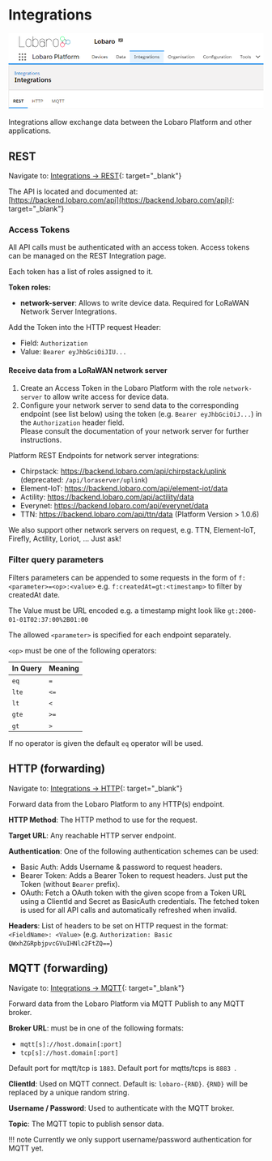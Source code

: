 # Integrations



![Navigation Integrations](img/nav-integrations.png)

Integrations allow exchange data between the Lobaro Platform and other applications.

## REST

Navigate to: [Integrations -> REST](https://platform.lobaro.com/#/organisation/integrations/rest/){: target="_blank"}

The API is located and documented at:  
 [https://backend.lobaro.com/api](https://backend.lobaro.com/api){: target="_blank"}

### Access Tokens

All API calls must be authenticated with an access token.
Access tokens can be managed on the REST Integration page.

Each token has a list of roles assigned to it. 

**Token roles:**

* **network-server**: Allows to write device data. Required for LoRaWAN Network Server Integrations.

Add the Token into the HTTP request Header:

* Field: `Authorization`
* Value: `Bearer eyJhbGciOiJIU...`

#### Receive data from a LoRaWAN network server

1. Create an Access Token in the Lobaro Platform with the role `network-server` to allow write access for device data.
2. Configure your network server to send data to the corresponding endpoint (see list below)
using the token (e.g. `Bearer eyJhbGciOiJ...`) in the `Authorization` header field.  
Please consult the documentation of your network server for further instructions.

Platform REST Endpoints for network server integrations:

* Chirpstack: https://backend.lobaro.com/api/chirpstack/uplink (deprecated: `/api/loraserver/uplink`)
* Element-IoT: https://backend.lobaro.com/api/element-iot/data
* Actility: https://backend.lobaro.com/api/actility/data
* Everynet: https://backend.lobaro.com/api/everynet/data
* TTN: https://backend.lobaro.com/api/ttn/data (Platform Version > 1.0.6)

We also support other network servers on request, e.g. TTN, Element-IoT, Firefly, Actility, Loriot, ... Just ask!

### Filter query parameters

Filters parameters can be appended to some requests in the form of `f:<parameter>=<op>:<value>` 
e.g. `f:createdAt=gt:<timestamp>` to filter by createdAt date. 

The Value must be URL encoded e.g. a timestamp might look like `gt:2000-01-01T02:37:00%2B01:00`


The allowed `<parameter>` is specified for each endpoint separately.

`<op>` must be one of the following operators:

| In Query | Meaning |
|----------|---------|
| `eq` | `=` |
| `lte` | `<=` |
| `lt` | `<` |
| `gte` | `>=` |
| `gt` | `>` |

If no operator is given the default `eq` operator will be used.

## HTTP (forwarding)

Navigate to: [Integrations -> HTTP](https://platform.lobaro.com/#/organisation/integrations/http/){: target="_blank"}

Forward data from the Lobaro Platform to any HTTP(s) endpoint.

**HTTP Method**: The HTTP method to use for the request.

**Target URL**: Any reachable HTTP server endpoint.

**Authentication**: One of the following authentication schemes can be used:

* Basic Auth: Adds Username & password to request headers.
* Bearer Token: Adds a Bearer Token to request headers. Just put the Token (without `Bearer` prefix).
* OAuth: Fetch a OAuth token with the given scope from a Token URL using a ClientId and Secret as BasicAuth credentials.
The fetched token is used for all API calls and automatically refreshed when invalid. 

**Headers**: List of headers to be set on HTTP request in the format: `<FieldName>: <Value>` (e.g. `Authorization: Basic QWxhZGRpbjpvcGVuIHNlc2FtZQ==`)

## MQTT (forwarding)

Navigate to: [Integrations -> MQTT](https://platform.lobaro.com/#/organisation/integrations/mqtt/){: target="_blank"}

Forward data from the Lobaro Platform via MQTT Publish to any MQTT broker.

**Broker URL**: must be in one of the following formats:

* `mqtt[s]://host.domain[:port]`
* `tcp[s]://host.domain[:port]`

Default port for mqtt/tcp is `1883`. Default port for mqtts/tcps is `8883 `. 

**ClientId**: Used on MQTT connect. Default is: `lobaro-{RND}`.
`{RND}` will be replaced by a unique random string. 

**Username / Password**: Used to authenticate with the MQTT broker.

**Topic**: The MQTT topic to publish sensor data.


!!! note
    Currently we only support username/password authentication for MQTT yet.
